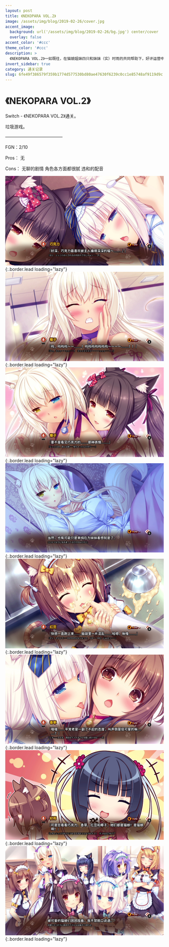 ```yaml
---
layout: post
title: 《NEKOPARA VOL.2》
image: /assets/img/blog/2019-02-26/cover.jpg
accent_image: 
  background: url('/assets/img/blog/2019-02-26/bg.jpg') center/cover
  overlay: false
accent_color: '#ccc'
theme_color: '#ccc'
description: >
  《NEKOPARA VOL.2》一如既往，在猫娘姐妹四只和妹妹（实）时雨的共同帮助下，好评运营中。 虽然是一副毒舌的刺猬形象，但却是精明又善于照顾人的大姐红豆。虽然是老实努力的忠犬形象，但却又笨拙又爱逞强的次女椰子。
invert_sidebar: true
category: 通关记录
slug: 6fe49f386579f359b1774d577530bd80ae47630f6239c0cc1e85748af9119d9c
---
```


# 《NEKOPARA VOL.2》

Switch - 《NEKOPARA VOL.2》通关。

垃圾游戏。

—————————————

FGN：2/10

Pros：
无

Cons：
无聊的剧情
角色各方面都很腻
违和的配音

![](/assets/img/blog/2019-02-26/1.jpg){:.border.lead loading="lazy"}
![](/assets/img/blog/2019-02-26/2.jpg){:.border.lead loading="lazy"}
![](/assets/img/blog/2019-02-26/3.jpg){:.border.lead loading="lazy"}
![](/assets/img/blog/2019-02-26/4.jpg){:.border.lead loading="lazy"}
![](/assets/img/blog/2019-02-26/5.jpg){:.border.lead loading="lazy"}
![](/assets/img/blog/2019-02-26/6.jpg){:.border.lead loading="lazy"}
![](/assets/img/blog/2019-02-26/7.jpg){:.border.lead loading="lazy"}
![](/assets/img/blog/2019-02-26/8.jpg){:.border.lead loading="lazy"}

